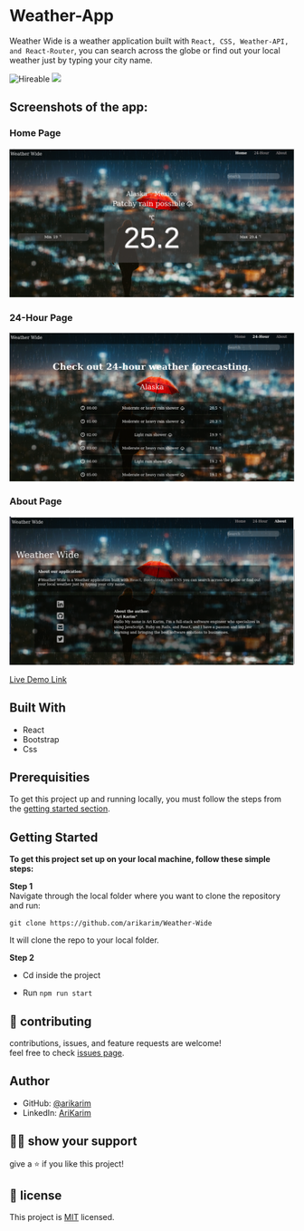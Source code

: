 # Weather-App

Weather Wide is a weather application built with `React, CSS, Weather-API, and React-Router`, you can search across the globe or find out your local weather just by typing your city name.<br>

![Hireable](https://img.shields.io/badge/Hireable-yes-success) ![](https://img.shields.io/badge/Mobile--responsive-yes-green) 



## Screenshots of the app:

### Home Page
![image](./src/img/s1.png)

### 24-Hour Page
![image](./src/img/s2.png)

### About Page
![image](./src/img/s3.png)

[Live Demo Link](https://arikarim.github.io/Weather-Wide/)

## Built With

- React
- Bootstrap
- Css

## Prerequisities

To get this project up and running locally, you must follow the steps from the [getting started section](#getting-started).

## Getting Started

**To get this project set up on your local machine, follow these simple steps:**

**Step 1**<br>
Navigate through the local folder where you want to clone the repository and run: <br>

```
git clone https://github.com/arikarim/Weather-Wide 
```
It will clone the repo to your local folder.

**Step 2**<br>
- Cd inside the project

- Run `npm run start`


## 🤝 contributing

contributions, issues, and feature requests are welcome!<br/>feel free to check [issues page](https://github.com/arikarim/Weather-Wide/issues).

## Author

- GitHub: [@arikarim](https://github.com/arikarim)
- LinkedIn: [AriKarim](https://www.linkedin.com/in/ari-karim-523bb81b3)

## 🙋‍♂ show your support

give a ⭐️ if you like this project!

## 📝 license



This project is [MIT](LICENSE) licensed.
